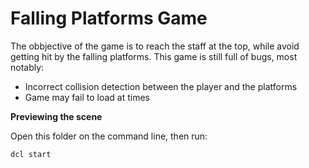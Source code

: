# Falling Platforms Game
The obbjective of the game is to reach the staff at the top, while avoid getting hit by the falling platforms. This game is still full of bugs, most notably:
* Incorrect collision detection between the player and the platforms
* Game may fail to load at times

**Previewing the scene**

Open this folder on the command line, then run:

```
dcl start
```
